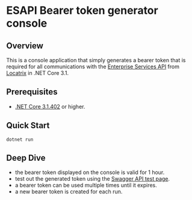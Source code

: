 # ESAPI Bearer token generator console

## Overview

This is a console application that simply generates a bearer token that is required for all communications with the [Enterprise Services API](https://api.locatrix.com/esapi/api/docs/index.html) from [Locatrix](https://locatrix.com) in .NET Core 3.1.

## Prerequisites

- [.NET Core 3.1.402](https://dotnet.microsoft.com/download/dotnet-core/3.1) or higher.

## Quick Start

`dotnet run`

## Deep Dive

- the bearer token displayed on the console is valid for 1 hour.
- test out the generated token using the [Swagger API test page](https://api.locatrix.com/esapi/api/docs/index.html).
- a bearer token can be used multiple times until it expires.
- a new bearer token is created for each run.